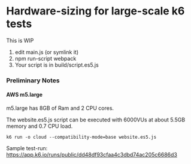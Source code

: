 # Hardware-sizing for large-scale k6 tests

This is WIP

1. edit main.js (or symlink it)
2. npm run-script webpack
3. Your script is in build/script.es5.js



### Preliminary Notes


#### AWS m5.large
m5.large has 8GB of Ram and 2 CPU cores.

The website.es5.js script can be executed with 6000VUs at about 5.5GB memory and 0.7 CPU load. 


`k6 run -o cloud --compatibility-mode=base website.es5.js`

Sample test-run: https://app.k6.io/runs/public/dd48df93cfaa4c3dbd74ac205c6686d3
